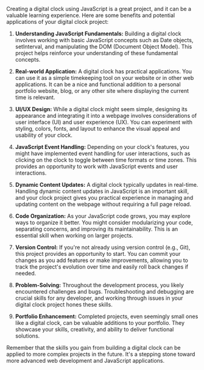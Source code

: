 Creating a digital clock using JavaScript is a great project, and it can be a valuable learning experience. Here are some benefits and potential applications of your digital clock project:

1. **Understanding JavaScript Fundamentals:** Building a digital clock involves working with basic JavaScript concepts such as Date objects, setInterval, and manipulating the DOM (Document Object Model). This project helps reinforce your understanding of these fundamental concepts.

2. **Real-world Application:** A digital clock has practical applications. You can use it as a simple timekeeping tool on your website or in other web applications. It can be a nice and functional addition to a personal portfolio website, blog, or any other site where displaying the current time is relevant.

3. **UI/UX Design:** While a digital clock might seem simple, designing its appearance and integrating it into a webpage involves considerations of user interface (UI) and user experience (UX). You can experiment with styling, colors, fonts, and layout to enhance the visual appeal and usability of your clock.

4. **JavaScript Event Handling:** Depending on your clock's features, you might have implemented event handling for user interactions, such as clicking on the clock to toggle between time formats or time zones. This provides an opportunity to work with JavaScript events and user interactions.

5. **Dynamic Content Updates:** A digital clock typically updates in real-time. Handling dynamic content updates in JavaScript is an important skill, and your clock project gives you practical experience in managing and updating content on the webpage without requiring a full page reload.

6. **Code Organization:** As your JavaScript code grows, you may explore ways to organize it better. You might consider modularizing your code, separating concerns, and improving its maintainability. This is an essential skill when working on larger projects.

7. **Version Control:** If you're not already using version control (e.g., Git), this project provides an opportunity to start. You can commit your changes as you add features or make improvements, allowing you to track the project's evolution over time and easily roll back changes if needed.

8. **Problem-Solving:** Throughout the development process, you likely encountered challenges and bugs. Troubleshooting and debugging are crucial skills for any developer, and working through issues in your digital clock project hones these skills.

9. **Portfolio Enhancement:** Completed projects, even seemingly small ones like a digital clock, can be valuable additions to your portfolio. They showcase your skills, creativity, and ability to deliver functional solutions.

Remember that the skills you gain from building a digital clock can be applied to more complex projects in the future. It's a stepping stone toward more advanced web development and JavaScript applications.